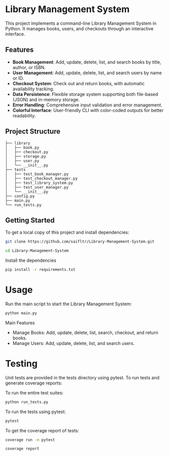 # Library Management System

This project implements a command-line Library Management System in Python. It manages books, users, and checkouts through an interactive interface.

## Features

- **Book Management**: Add, update, delete, list, and search books by title, author, or ISBN.
- **User Management**: Add, update, delete, list, and search users by name or ID.
- **Checkout System**: Check out and return books, with automatic availability tracking.
- **Data Persistence**: Flexible storage system supporting both file-based (JSON) and in-memory storage.
- **Error Handling**: Comprehensive input validation and error management.
- **Colorful Interface**: User-friendly CLI with color-coded outputs for better readability.



## Project Structure
```
├── library
│   ├── book.py
│   ├── checkout.py
│   ├── storage.py
│   ├── user.py
│   └── __init__.py
├── tests
│   ├── test_book_manager.py
│   ├── test_checkout_manager.py
│   ├── test_library_system.py
│   ├── test_user_manager.py
│   └── __init__.py
├── config.py
├── main.py
└── run_tests.py
```


## Getting Started

To get a local copy of this project and install dependencies:

```bash
git clone https://github.com/saifltr/Library-Management-System.git
```
```bash
cd Library-Management-System
```

Install the dependencies

```bash
pip install -r requirements.txt
```

# Usage
Run the main script to start the Library Management System:

``` bash
python main.py
```

Main Features
- Manage Books: Add, update, delete, list, search, checkout, and return books.
- Manage Users: Add, update, delete, list, and search users.

# Testing
Unit tests are provided in the tests directory using pytest. To run tests and generate coverage reports:

To run the entire test suites:
```bash
python run_tests.py
```

To run the tests using pytest:
```bash
pytest
```

To get the coverage report of tests:
```bash
coverage run -m pytest
```

```bash
coverage report
```
